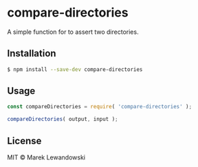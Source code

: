 # compare-directories

A simple function for to assert two directories.

## Installation

```sh
$ npm install --save-dev compare-directories
```

## Usage

```js
const compareDirectories = require( 'compare-directories' );

compareDirectories( output, input );
```

## License

MIT © Marek Lewandowski
